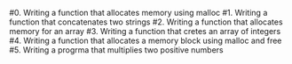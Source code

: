 #0. Writing a function that allocates memory using malloc #1. Writing a function that concatenates two strings #2. Writing a function that allocates memory for an array #3. Writing a function that cretes an array of integers #4. Writing a function that allocates a memory block using malloc and free #5. Writing a progrma that multiplies two positive numbers
